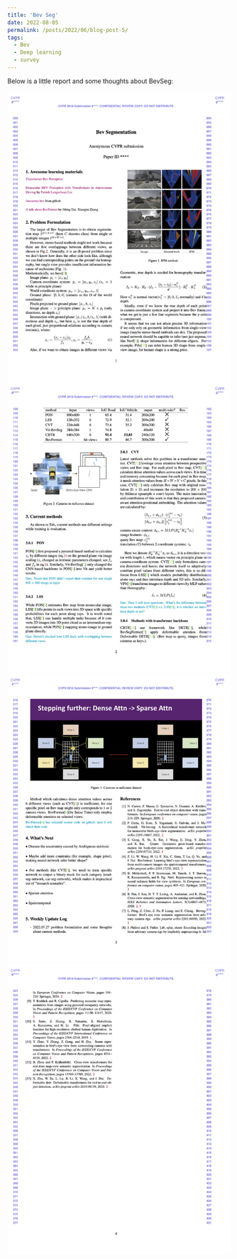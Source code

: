 ```yaml
---
title: 'Bev Seg'
date: 2022-08-05
permalink: /posts/2022/06/blog-post-5/
tags:
  - Bev
  - Deep learning
  - survey
---
```


Below is a little report and some thoughts about BevSeg:

<img src="/images/BevSeg1.jpg" alt="homography" style="zoom:90%;" />
<img src="/images/BevSeg2.jpg" alt="homography" style="zoom:90%;" />
<img src="/images/BevSeg3.jpg" alt="homography" style="zoom:90%;" />
<img src="/images/BevSeg4.jpg" alt="homography" style="zoom:90%;" />